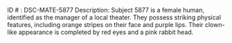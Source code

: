 ID # : DSC-MATE-5877
Description: Subject 5877 is a female human, identified as the manager of a local theater. They possess striking physical features, including orange stripes on their face and purple lips. Their clown-like appearance is completed by red eyes and a pink rabbit head.